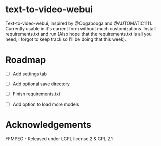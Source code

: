 # text-to-video-webui
Text-to-video-webui, inspired by @Oogabooga and @AUTOMATIC1111. Currently usable in it's current form without much customizations. Install requirements.txt and run (Also hope that the requirements.txt is all you need, I forgot to keep track so I'll be doing that this week).

# Roadmap
-[ ]  Add settings tab
-[ ]  Add optional save directory
-[ ]  Finish requirements.txt
-[ ]  Add option to load more models


# Acknowledgements
FFMPEG - Released under LGPL license 2 & GPL 2.1
